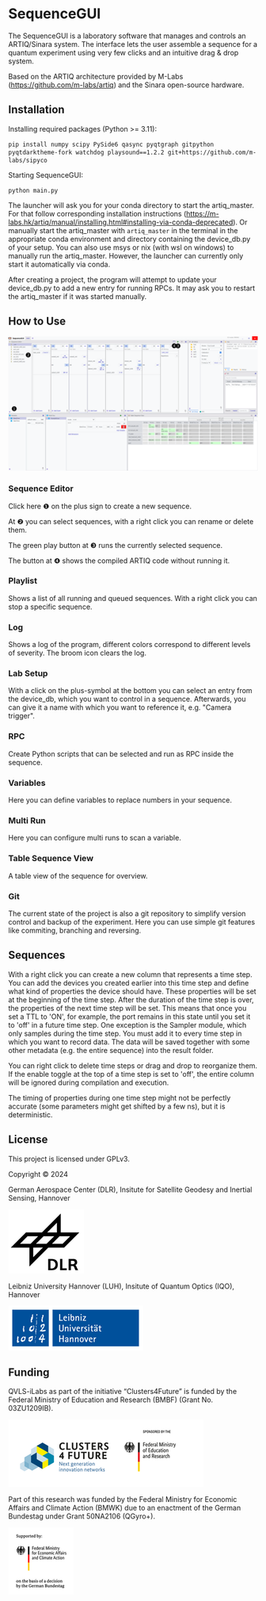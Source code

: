 
# SequenceGUI
The SequenceGUI is a laboratory software that manages and controls an ARTIQ/Sinara system. The interface lets the user assemble a sequence for a quantum experiment using very few clicks and an intuitive drag & drop system.

Based on the ARTIQ architecture provided by M-Labs (https://github.com/m-labs/artiq) and the Sinara open-source hardware.


## Installation
Installing required packages (Python >= 3.11):

    pip install numpy scipy PySide6 qasync pyqtgraph gitpython pyqtdarktheme-fork watchdog playsound==1.2.2 git+https://github.com/m-labs/sipyco

Starting SequenceGUI:

    python main.py

The launcher will ask you for your conda directory to start the artiq_master. For that follow corresponding installation instructions (https://m-labs.hk/artiq/manual/installing.html#installing-via-conda-deprecated).
Or manually start the artiq_master with `artiq_master` in the terminal in the appropriate conda environment and directory containing the device_db.py of your setup. You can also use msys or nix (with wsl on windows) to manually run the artiq_master. However, the launcher can currently only start it automatically via conda.

After creating a project, the program will attempt to update your device_db.py to add a new entry for running RPCs. It may ask you to restart the artiq_master if it was started manually.

## How to Use
![gui_example.png](./resources/images/gui_example.png)

### Sequence Editor
Click here ❶ on the plus sign to create a new sequence.

At ❷ you can select sequences, with a right click you can rename or delete them.

The green play button at ❸ runs the currently selected sequence.

The button at ❹ shows the compiled ARTIQ code without running it.

### Playlist
Shows a list of all running and queued sequences. With a right click you can stop a specific sequence.

### Log
Shows a log of the program, different colors correspond to different levels of severity. The broom icon clears the log.

### Lab Setup
With a click on the plus-symbol at the bottom you can select an entry from the device_db, which you want to control in a sequence. Afterwards, you can give it a name with which you want to reference it, e.g. "Camera trigger".

### RPC
Create Python scripts that can be selected and run as RPC inside the sequence.

### Variables
Here you can define variables to replace numbers in your sequence.

### Multi Run
Here you can configure multi runs to scan a variable.

### Table Sequence View
A table view of the sequence for overview.

### Git
The current state of the project is also a git repository to simplify version control and backup of the experiment. Here you can use simple git features like commiting, branching and reversing.

## Sequences
With a right click you can create a new column that represents a time step. You can add the devices you created earlier into this time step and define what kind of properties the device should have. These properties will be set at the beginning of the time step. After the duration of the time step is over, the properties of the next time step will be set. This means that once you set a TTL to 'ON', for example, the port remains in this state until you set it to 'off' in a future time step. One exception is the Sampler module, which only samples during the time step. You must add it to every time step in which you want to record data. The data will be saved together with some other metadata (e.g. the entire sequence) into the result folder.

You can right click to delete time steps or drag and drop to reorganize them. If the enable toggle at the top of a time step is set to 'off', the entire column will be ignored during compilation and execution.

The timing of properties during one time step might not be perfectly accurate (some parameters might get shifted by a few ns), but it is deterministic.


## License
This project is licensed under GPLv3.

Copyright © 2024

German Aerospace Center (DLR), Insitute for Satellite Geodesy and Inertial Sensing, Hannover

![sequence_example.png](./resources/images/dlr.png)

Leibniz University Hannover (LUH), Insitute of Quantum Optics (IQO), Hannover

![sequence_example.png](./resources/images/luh.png) 


## Funding

QVLS-iLabs as part of the initiative
“Clusters4Future” is funded by the
Federal Ministry of Education and Research (BMBF)
(Grant No. 03ZU1209IB).

![sequence_example.png](./resources/images/Clusters4Future_Foederlogo_RGB-ENG.png)

Part of this research was funded by the Federal
Ministry for Economic Affairs and Climate
Action (BMWK) due to an enactment of the German
Bundestag under Grant 50NA2106 (QGyro+).

![sequence_example.png](./resources/images/bmwk.png)

